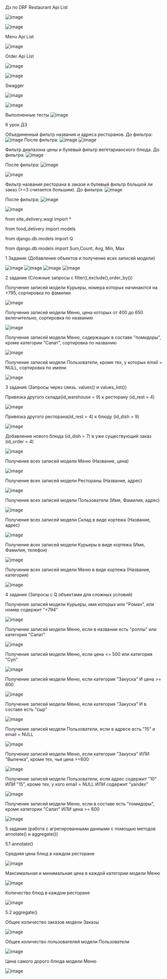 Дз по DRF
Restaurant Api List

![image](https://github.com/user-attachments/assets/cf2f597a-4837-4677-b7dd-5d012268e534)

![image](https://github.com/user-attachments/assets/3b0a881f-a536-4187-919a-8c05e71c2a46)

Menu Api List

![image](https://github.com/user-attachments/assets/5ab5c55e-ccc6-4c32-bc09-377a16d698c1)

Order Api List

![image](https://github.com/user-attachments/assets/1ba6150f-7195-4dc1-9dfa-78908ad5a022)

![image](https://github.com/user-attachments/assets/25fc9f67-6044-4341-93c0-839b9dbb1903)

Swagger

![image](https://github.com/user-attachments/assets/8dc365db-dbc1-4713-b608-a607e386ccff)

![image](https://github.com/user-attachments/assets/aa9fa08d-a49b-49e6-b6e5-398561a08d47)




Выполненные тесты
![image](https://github.com/user-attachments/assets/1acf2b98-8d20-415d-b802-3c5b7e8056a5)








6 урок ДЗ

Объединенный фильтр названия и адреса ресторанов. 
До фильтра:
![image](https://github.com/user-attachments/assets/950056ad-70f8-4db3-9df1-d6a3c161a8d1)
После фильтра:
![image](https://github.com/user-attachments/assets/bd5bd83f-4b8e-402d-b156-244434c65c46)
![image](https://github.com/user-attachments/assets/d7ea9042-df33-47a7-b13e-719d6cbaffad)

Фильтр диапазона цены и булевый фильтр вегетарианского блюда. До фильтра:
![image](https://github.com/user-attachments/assets/1cdd4823-fb9e-4ceb-a170-7dc15d55511d)

После фильтра:
![image](https://github.com/user-attachments/assets/548fc5b2-b5d7-436a-9c05-dcffebe87a67)

![image](https://github.com/user-attachments/assets/d622ed21-4fa6-45ef-b4fd-1495f6f13e8f)

Фильтр названия ресторана в заказе и булевый фильтр большой ли заказ (>=3 считается большим). До фильтра:
![image](https://github.com/user-attachments/assets/501d55e1-2e02-4b2a-903c-31466b3979d0)

После фильтра;
![image](https://github.com/user-attachments/assets/2540b6a3-3b64-4f71-8e37-916e1c041495)

![image](https://github.com/user-attachments/assets/2f9fbc1f-c1f0-455d-ae06-8b0dcf88255c)























from site_delivery.wsgi import *

from food_delivery import models

from django.db.models import Q

from django.db.models import Sum,Count, Avg, Min, Max


1 Задание (Добавление объектов и получение всех записей модели)


![image](https://github.com/user-attachments/assets/c6d68d50-4761-4410-bbe5-351c64b64481)
![image](https://github.com/user-attachments/assets/c8cb84be-930b-4570-bf10-f701db3b878e)
![image](https://github.com/user-attachments/assets/bed9c3c2-971b-4faf-8136-86562db6a045)
![image](https://github.com/user-attachments/assets/051f2492-bc73-4c0f-bb41-14711c72e388)


2 задание (Сложные запросы с filter(),exclude(),order_by())

Получение записей модели Курьеры, номера которых начинаются на +795, сортировка по фамилии

![image](https://github.com/user-attachments/assets/cb552b39-e812-4a11-b4ad-3ea2f69d404e)

Получение записей модели Меню, цена которых от 400 до 650 включительно, сортировка по названию

![image](https://github.com/user-attachments/assets/770358fc-988c-4b5a-9182-51ceda529c77)

Получение записей модели Меню, содержащих в составе "помидоры", кроме категории "Салат", сортировка по названию

![image](https://github.com/user-attachments/assets/eb3cf146-0629-4d19-a939-55900fc8d64f)

Получение записей модели Пользователи, кроме тех, у которых email = NULL, сортировка по имени

![image](https://github.com/user-attachments/assets/b43c22fe-6488-4af2-988c-2e79502eae73)

3 задание (Запросы через связь. values() и values_list())


Привязка другого склада(id_warehouse = 9) к ресторану (id_rest = 4)

![image](https://github.com/user-attachments/assets/8d10cfd6-23b7-4cc0-b6ba-38ccbed329f1)

Привязка другого ресторана(id_rest = 4) к блюду (id_dish = 9)

![image](https://github.com/user-attachments/assets/afeb01be-2f2c-4721-b696-cab7edc4a228)

Добавление нового блюда (id_dish = 7) в уже существующий заказ (id_order = 4)

![image](https://github.com/user-attachments/assets/a39a6dd6-a5a1-4367-a9f7-809e71ee44ab)

Получение всех записей модели Меню (Название, цена)

![image](https://github.com/user-attachments/assets/04efbc3d-70cf-4069-98a8-205f9bf20d46)

Получение всех записей модели Рестораны (Название, адрес)

![image](https://github.com/user-attachments/assets/ba8006f1-b27b-439f-a260-5560447ad441)

Получение всех записей модели Пользователи (Имя, Фамилия, адрес)

![image](https://github.com/user-attachments/assets/c910de81-3c2c-4176-9b52-e506aa14b15f)

Получение всех записей модели Склад в виде кортежа (Название, адрес)

![image](https://github.com/user-attachments/assets/fee6a549-979d-4a9f-b58a-bfe62fd93b67)

Получение всех записей модели Курьеры в виде кортежа (Имя, Фамилия, телефон)

![image](https://github.com/user-attachments/assets/5335aaef-e8fa-4147-b60b-a3eb6f2ad4c0)

Получение всех записей модели Меню в виде кортежа (Название, категория)

![image](https://github.com/user-attachments/assets/ac634678-76ab-4646-8f62-cd36da864ff0)


4 задание (Запросы с Q объектами для сложных условий)

Получение записей модели Курьеры, имя которых или "Роман", или номер содержит "+794"

![image](https://github.com/user-attachments/assets/26051f49-eb5b-4d90-9a14-f62ad3b46b0b)

Получение записей модели Меню, если в названии есть "роллы" или категория "Салат"

![image](https://github.com/user-attachments/assets/dc29cefd-6fa6-45e7-83eb-6846a668189c)

Получение записей модели Меню, если цена <= 500 или категория "Суп"

![image](https://github.com/user-attachments/assets/cc777258-5f0e-4945-b515-7bb0f5367554)

Получение записей модели Меню, если категория "Закуска" И цена >= 600

![image](https://github.com/user-attachments/assets/93ec67ef-007d-4533-b243-523aab5e0e77)

Получение записей модели Меню, если категория "Закуска" И в составе есть "сыр"

![image](https://github.com/user-attachments/assets/c425ee4d-46a5-4f33-a775-5d1d95c35f21)

Получение записей модели Пользователи, если в адресе есть "15" и email = NULL

![image](https://github.com/user-attachments/assets/17409e1e-754f-4386-936f-bb8da51f4a5a)

Получение записей модели Меню, если категория "Закуска" ИЛИ "Выпечка", кроме тех, чья цена >=600

![image](https://github.com/user-attachments/assets/77b075c0-ccfa-469b-9fa9-f4658dae1d32)

Получение записей модели Пользователи, если адрес содержит "10" ИЛИ "15", кроме тех, у кого email = NULL ИЛИ содержит "yandex"

![image](https://github.com/user-attachments/assets/31daec22-4cc4-4820-bd81-fd6f2b217be1)

Получение записей модели Меню, если в составе есть "помидоры", кроме категории "Салат" ИЛИ цена >= 600

![image](https://github.com/user-attachments/assets/9ab1d62c-4c70-4f8c-8d22-e12ee472e14b)


5 задание (работа с агрегированными данными с помощью методов annotate() и aggregate())

5.1 annotate()

Средняя цена блюд в каждом ресторане

![image](https://github.com/user-attachments/assets/079d55be-3906-44d3-b5b2-fc5a1a64b50d)

Максимальная и минимальная цена в каждой категории модели Меню

![image](https://github.com/user-attachments/assets/bbc43db7-9e44-4606-96f9-87c4d38ce209)

Количество блюд в каждом ресторане

![image](https://github.com/user-attachments/assets/b954b404-d916-4865-b01c-e51f0a4b8c4a)

5.2 aggregate()

Общее количество заказов модели Заказы

![image](https://github.com/user-attachments/assets/8a671624-27a2-415d-be8c-85a91c64231c)

Общее количество пользователей модели Пользователи

![image](https://github.com/user-attachments/assets/9ded5bc7-2d76-4e03-8443-30de05da1803)

Цена самого дорого блюда модели Меню

![image](https://github.com/user-attachments/assets/10659602-f63a-45af-a3ea-3e9bee4cb1e9)














































